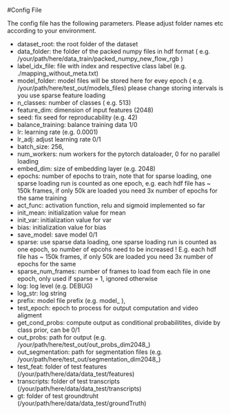 #Config File

The config file has the following parameters. Please adjust folder names etc according to your environment.

- dataset_root: the root folder of the dataset
- data_folder: the folder of the packed numpy files in hdf format ( e.g. /your/path/here/data_train/packed_numpy_new_flow_rgb )
- label_idx_file: file with index and respective class label  (e.g. ./mapping_without_meta.txt)
- model_folder: model files will be stored here for evey epoch ( e.g. /your/path/here/test_out/models_files) please change storing intervals is you use sparse feature loading 
- n_classes: number of classes ( e.g. 513)
- feature_dim: dimension of input features (2048)
- seed: fix seed for reproducability (e.g. 42)
- balance_training: balance training data 1/0 
- lr: learning rate (e.g. 0.0001)
- lr_adj: adjust learning rate 0/1
- batch_size: 256,
- num_workers: num workers for the pytorch dataloader, 0 for no parallel loading
- embed_dim: size of embedding layer (e.g. 2048)
- epochs: number of epochs to train, note that for sparse loading, one sparse loading run is counted as one epoch, e.g. each hdf file has ~ 150k frames, if only 50k are loaded you need 3x number of epochs for the same training
- act_func: activation function, relu and sigmoid implemented so far
- init_mean: initialization value for mean
- init_var: initialization value for var
- bias: initialization value for bias
- save_model: save model 0/1
- sparse: use sparse data loading, one sparse loading run is counted as one epoch, so number of epcohs need to be increased ! E.g. each hdf file has ~ 150k frames, if only 50k are loaded you need 3x number of epochs for the same
- sparse_num_frames: number of frames to load from each file in one epoch, only used if sparse = 1, ignored otherwise 
- log: log level (e.g. DEBUG)
- log_str: log string
- prefix: model file prefix (e.g. model_ ),
- test_epoch: epoch to process for output computation and video aligment
- get_cond_probs: compute output as conditional probabilitites, divide by class prior, can be 0/1
- out_probs: path for output (e.g. /your/path/here/test_out/out_probs_dim2048_)
- out_segmentation: path for segmentation files (e.g. /your/path/here/test_out/segmentation_dim2048_)
- test_feat: folder of test features (/your/path/here/data/data_test/features)
- transcripts: folder of test transcripts (/your/path/here/data/data_test/transcripts)
- gt: folder of test groundtruht (/your/path/here/data/data_test/groundTruth)
